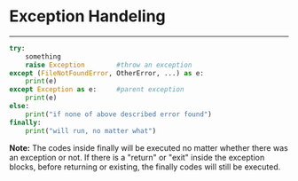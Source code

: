 # Exception Handeling

---

```python
try:
	something
	raise Exception        #throw an exception
except (FileNotFoundError, OtherError, ...) as e:
	print(e)
except Exception as e:     #parent exception
	print(e)
else:
	print("if none of above described error found")
finally:
	print("will run, no matter what")
```
	

**Note:** The codes inside finally will be executed no matter whether there was an exception or not. If there is a "return" or "exit" inside the exception blocks, before returning or existing, the finally codes will still be executed.
